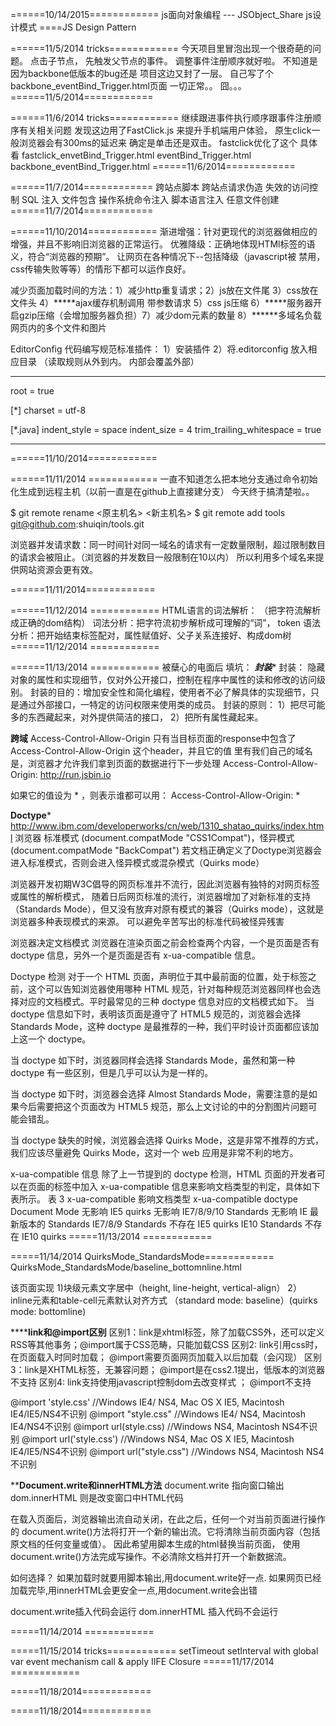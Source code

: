 ﻿======10/14/2015============
js面向对象编程 --- JSObject_Share
js设计模式  ====JS Design Pattern

======11/5/2014 tricks============
今天项目里冒泡出现一个很奇葩的问题。 
点击子节点， 先触发父节点的事件。
调整事件注册顺序就好啦。 不知道是因为backbone低版本的bug还是 项目这边又封了一层。
自己写了个backbone_eventBind_Trigger.html页面 一切正常。。 囧。。。
======11/5/2014============

======11/6/2014 tricks============
继续跟进事件执行顺序跟事件注册顺序有关相关问题
发现这边用了FastClick.js 来提升手机端用户体验， 原生click一般浏览器会有300ms的延迟来
确定是单击还是双击。 
fastclick优化了这个 具体看 
fastclick_envetBind_Trigger.html
eventBind_Trigger.html
backbone_eventBind_Trigger.html
======11/6/2014============

======11/7/2014============
跨站点脚本
跨站点请求伪造
失效的访问控制
SQL 注入
文件包含
操作系统命令注入
脚本语言注入
任意文件创建
======11/7/2014============

======11/10/2014============
渐进增强：针对更现代的浏览器做相应的增强，并且不影响旧浏览器的正常运行。
优雅降级：正确地体现HTMl标签的语义，符合“浏览器的预期”。 让网页在各种情况下--包括降级（javascript被
禁用，css传输失败等等）的情形下都可以运作良好。 

减少页面加载时间的方法：1）减少http重复请求；2）js放在文件尾 3）css放在文件头 4）*****ajax缓存机制调用 带参数请求
5）css js压缩 6）*****服务器开启gzip压缩（会增加服务器负担）7）减少dom元素的数量 8）******多域名负载网页内的多个文件和图片

EditorConfig 代码编写规范标准插件： 1）安装插件 2）将.editorconfig 放入相应目录  （读取规则从外到内。 内部会覆盖外部）
*********************************
root = true

[*]
charset = utf-8

[*.java]
indent_style = space
indent_size = 4
trim_trailing_whitespace = true
*********************************
======11/10/2014============

======11/11/2014 ============
一直不知道怎么把本地分支通过命令初始化生成到远程主机（以前一直是在github上直接建分支）
 今天终于搞清楚啦。。 

$ git remote rename <原主机名> <新主机名>
$ git remote add tools git@github.com:shuiqin/tools.git


浏览器并发请求数：同一时间针对同一域名的请求有一定数量限制，超过限制数目的请求会被阻止。（浏览器的并发数目一般限制在10以内）
  所以利用多个域名来提供网站资源会更有效。

======11/11/2014============


======11/12/2014 ============
HTML语言的词法解析： （把字符流解析成正确的dom结构）
词法分析：把字符流初步解析成可理解的“词”， token
语法分析：把开始结束标签配对，属性赋值好、父子关系连接好、构成dom树
======11/12/2014 ============

======11/13/2014 ============
被蘖心的电面后 填坑：
***封装****
封装： 隐藏对象的属性和实现细节，仅对外公开接口，控制在程序中属性的读和修改的访问级别。
封装的目的：增加安全性和简化编程，使用者不必了解具体的实现细节，只是通过外部接口，一特定的访问权限来使用类的成员。
封装的原则： 1）把尽可能多的东西藏起来，对外提供简洁的接口， 2）把所有属性藏起来。


****跨域****
Access-Control-Allow-Origin 
只有当目标页面的response中包含了Access-Control-Allow-Origin 这个header，并且它的值
里有我们自己的域名是，浏览器才允许我们拿到页面的数据进行下一步处理
Access-Control-Allow-Origin: http://run.jsbin.io

如果它的值设为 * ，则表示谁都可以用：
Access-Control-Allow-Origin: *


****Doctype***** http://www.ibm.com/developerworks/cn/web/1310_shatao_quirks/index.html
浏览器 标准模式 (document.compatMode  "CSS1Compat")，怪异模式 (document.compatMode  "BackCompat")
若文档正确定义了Doctype浏览器会进入标准模式，否则会进入怪异模式或混杂模式（Quirks mode）

浏览器开发初期W3C倡导的网页标准并不流行，因此浏览器有独特的对网页标签或属性的解析模式，
随着日后网页标准的流行，浏览器增加了对新标准的支持（Standards Mode），但又没有放弃对原有模式的兼容（Quirks mode），这就是浏览器多种表现模式的来源。
可以避免辛苦写出的标准代码被怪异残害

浏览器决定文档模式
浏览器在渲染页面之前会检查两个内容，一个是页面是否有 doctype 信息，另外一个是页面是否有 x-ua-compatible 信息。

Doctype 检测
对于一个 HTML 页面，<!DOCTYP >声明位于其中最前面的位置，处于<html>标签之前，这个<!DOCTYP >可以告知浏览器使用哪种 HTML 规范，针对每种规范浏览器同样也会选择对应的文档模式。平时最常见的三种 doctype 信息对应的文档模式如下。
当 doctype 信息如下时，表明该页面是遵守了 HTML5 规范的，浏览器会选择 Standards Mode，这种 doctype 是最推荐的一种，我们平时设计页面都应该加上这一个 doctype。
<!DOCTYPE html>
当 doctype 如下时，浏览器同样会选择 Standards Mode，虽然和第一种 doctype 有一些区别，但是几乎可以认为是一样的。
<!DOCTYPE HTML PUBLIC "-//W3C//DTD HTML 4.01//EN" "http://www.w3.org/TR/html4/strict.dtd">
当 doctype 如下时，浏览器会选择 Almost Standards Mode，需要注意的是如果今后需要把这个页面改为 HTML5 规范，那么上文讨论的<table>中的分割图片问题可能会错乱。
<!DOCTYPE HTML PUBLIC "-//W3C//DTD HTML 4.01 Transitional//EN" "http://www.w3.org/TR/html4/loose.dtd">
当 doctype 缺失的时候，浏览器会选择 Quirks Mode，这是非常不推荐的方式，我们应该尽量避免 Quirks Mode，这对一个 web 应用是非常不利的地方。

x-ua-compatible 信息
除了上一节提到的 doctype 检测，HTML 页面的开发者可以在页面的<head>标签中加入 x-ua-compatible 信息来影响文档类型的判定，具体如下表所示。
表 3 x-ua-compatible 影响文档类型
x-ua-compatible	doctype	Document Mode
<meta http-equiv="X-UA-Compatible" content="IE=5" >	无影响	IE5 quirks
<meta http-equiv="X-UA-Compatible" content="IE=7/8/9/10" >	无影响	IE7/8/9/10 Standards
<meta http-equiv="X-UA-Compatible" content="IE=Edge" >	无影响	IE 最新版本的 Standards
<meta http-equiv="X-UA-Compatible" content="IE=EmulateIE7/8/9" >	<!DOCTYPE html>	IE7/8/9 Standards
不存在	IE5 quirks
<meta http-equiv="X-UA-Compatible" content="IE=EmulateIE10" >	<!DOCTYPE html>	IE10 Standards
不存在	IE10 quirks
=====11/13/2014 ============


=====11/14/2014 QuirksMode_StandardsMode============
QuirksMode_StandardsMode/baseline_bottomnline.html

该页面实现 1)块级元素文字居中（height, line-height, vertical-align） 
2） inline元素和table-cell元素默认对齐方式 （standard mode: baseline）(quirks mode: bottomline)


************link和@import区别********
区别1：link是xhtml标签，除了加载CSS外，还可以定义RSS等其他事务；@import属于CSS范畴，只能加载CSS
区别2: link引用css时，在页面载入时同时加载； @import需要页面网页加载入以后加载（会闪现）
区别3：link是XHTML标签，无兼容问题； @import是在css2.1提出，低版本的浏览器不支持
区别4: link支持使用javascript控制dom去改变样式 ； @import不支持

@import 'style.css' //Windows IE4/ NS4, Mac OS X IE5, Macintosh IE4/IE5/NS4不识别
@import "style.css" //Windows IE4/ NS4, Macintosh IE4/NS4不识别
@import url(style.css) //Windows NS4, Macintosh NS4不识别
@import url('style.css') //Windows NS4, Mac OS X IE5, Macintosh IE4/IE5/NS4不识别
@import url("style.css") //Windows NS4, Macintosh NS4不识别


********Document.write和innerHTML方法******
document.write 指向窗口输出
dom.innerHTML 则是改变窗口中HTML代码

在载入页面后，浏览器输出流自动关闭，在此之后，任何一个对当前页面进行操作的
document.write()方法将打开一个新的输出流。它将清除当前页面内容（包括原文档的任何变量或值）。
因此希望用脚本生成的html替换当前页面， 使用document.write()方法完成写操作。不必清除文档并打开一个新数据流。

如何选择？
如果加载时就要用脚本输出,用document.write好一点.
如果网页已经加载完毕,用innerHTML会更安全一点,用document.write会出错

document.write插入代码会运行
dom.innerHTML 插入代码不会运行


=====11/14/2014 ============

=====11/15/2014 tricks============
setTimeout setInterval
with
global var
event mechanism
call & apply
IIFE
Closure
=====11/17/2014 ============

=====11/18/2014============

=====11/18/2014============